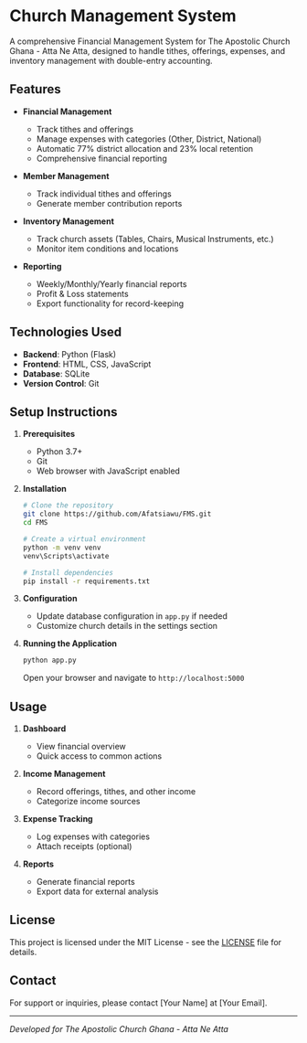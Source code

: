 # Church Management System

A comprehensive Financial Management System for The Apostolic Church Ghana - Atta Ne Atta, designed to handle tithes, offerings, expenses, and inventory management with double-entry accounting.

## Features

- **Financial Management**
  - Track tithes and offerings
  - Manage expenses with categories (Other, District, National)
  - Automatic 77% district allocation and 23% local retention
  - Comprehensive financial reporting

- **Member Management**
  - Track individual tithes and offerings
  - Generate member contribution reports

- **Inventory Management**
  - Track church assets (Tables, Chairs, Musical Instruments, etc.)
  - Monitor item conditions and locations

- **Reporting**
  - Weekly/Monthly/Yearly financial reports
  - Profit & Loss statements
  - Export functionality for record-keeping

## Technologies Used

- **Backend**: Python (Flask)
- **Frontend**: HTML, CSS, JavaScript
- **Database**: SQLite
- **Version Control**: Git

## Setup Instructions

1. **Prerequisites**
   - Python 3.7+
   - Git
   - Web browser with JavaScript enabled

2. **Installation**
   ```bash
   # Clone the repository
   git clone https://github.com/Afatsiawu/FMS.git
   cd FMS
   
   # Create a virtual environment
   python -m venv venv
   venv\Scripts\activate
   
   # Install dependencies
   pip install -r requirements.txt
   ```

3. **Configuration**
   - Update database configuration in `app.py` if needed
   - Customize church details in the settings section

4. **Running the Application**
   ```bash
   python app.py
   ```
   Open your browser and navigate to `http://localhost:5000`

## Usage

1. **Dashboard**
   - View financial overview
   - Quick access to common actions

2. **Income Management**
   - Record offerings, tithes, and other income
   - Categorize income sources

3. **Expense Tracking**
   - Log expenses with categories
   - Attach receipts (optional)

4. **Reports**
   - Generate financial reports
   - Export data for external analysis

## License

This project is licensed under the MIT License - see the [LICENSE](LICENSE) file for details.

## Contact

For support or inquiries, please contact [Your Name] at [Your Email].

---

*Developed for The Apostolic Church Ghana - Atta Ne Atta*
